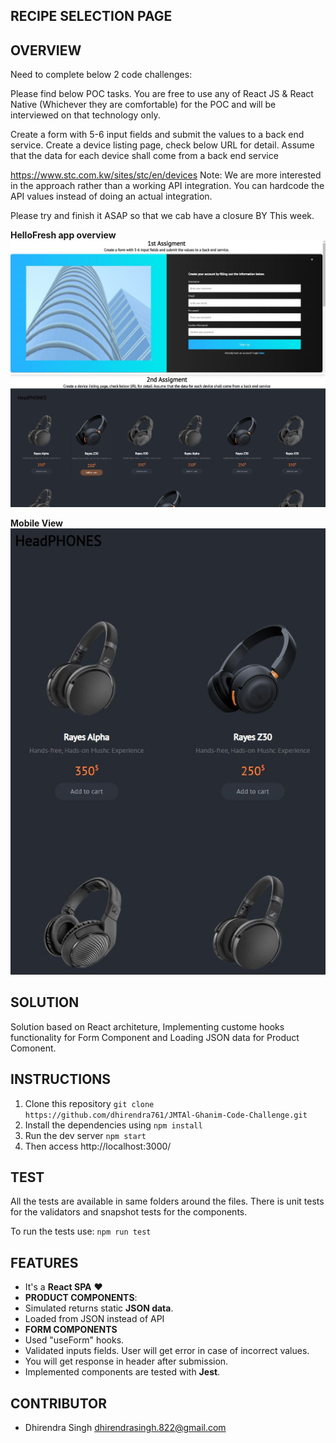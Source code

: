 ## RECIPE SELECTION PAGE

## OVERVIEW

Need to complete below 2 code challenges:

Please find below POC tasks. You are free to use any of React JS & React Native
(Whichever they are comfortable) for the POC and will be interviewed on that
technology only.

Create a form with 5-6 input fields and submit the values to a back end service.
Create a device listing page, check below URL for detail. Assume that the data
for each device shall come from a back end service

https://www.stc.com.kw/sites/stc/en/devices Note: We are more interested in the
approach rather than a working API integration. You can hardcode the API values
instead of doing an actual integration.

Please try and finish it ASAP so that we cab have a closure BY This week.

**HelloFresh app overview**
<img src="./readme-assets/1st_assignment.JPG" /><br/> <img
src="./readme-assets/2nd_assignment.JPG" />

**Mobile View** <img src="./readme-assets/mobile_view.JPG" />

## SOLUTION

Solution based on React architeture, Implementing custome hooks functionality
for Form Component and Loading JSON data for Product Comonent.

## INSTRUCTIONS

1. Clone this repository
   `git clone https://github.com/dhirendra761/JMTAl-Ghanim-Code-Challenge.git`
2. Install the dependencies using `npm install`
3. Run the dev server `npm start`
4. Then access http://localhost:3000/

## TEST

All the tests are available in same folders around the files. There is unit
tests for the validators and snapshot tests for the components.

To run the tests use: `npm run test`

## FEATURES

- It's a **React SPA** ❤
- **PRODUCT COMPONENTS**:
- Simulated returns static **JSON data**.
- Loaded from JSON instead of API
- **FORM COMPONENTS**
- Used "useForm" hooks.
- Validated inputs fields. User will get error in case of incorrect values.
- You will get response in header after submission.
- Implemented components are tested with **Jest**.

## CONTRIBUTOR

- Dhirendra Singh <dhirendrasingh.822@gmail.com>
